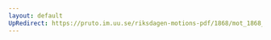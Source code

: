 ```yaml
---
layout: default
UpRedirect: https://pruto.im.uu.se/riksdagen-motions-pdf/1868/mot_1868__ak__236.pdf
---
```


